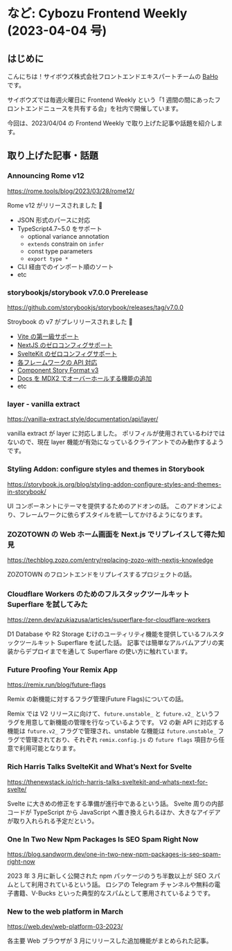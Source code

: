 # など: Cybozu Frontend Weekly (2023-04-04 号)

## はじめに

こんにちは！サイボウズ株式会社フロントエンドエキスパートチームの [BaHo](https://twitter.com/b4h0_c4t) です。

サイボウズでは毎週火曜日に Frontend Weekly という「1 週間の間にあったフロントエンドニュースを共有する会」を社内で開催しています。

今回は、2023/04/04 の Frontend Weekly で取り上げた記事や話題を紹介します。

## 取り上げた記事・話題

### Announcing Rome v12

https://rome.tools/blog/2023/03/28/rome12/

Rome v12 がリリースされました 🎉

- JSON 形式のパースに対応
- TypeScript4.7~5.0 をサポート
  - optional variance annotation
  - `extends` constrain on `infer`
  - const type parameters
  - `export type *`
- CLI 経由でのインポート順のソート
- etc

### storybookjs/storybook v7.0.0 Prerelease

https://github.com/storybookjs/storybook/releases/tag/v7.0.0

Stroybook の v7 がプレリリースされました 🎉

- [Vite の第一級サポート](https://storybook.js.org/blog/first-class-vite-support-in-storybook/)
- [NextJS のゼロコンフィグサポート](https://storybook.js.org/blog/integrate-nextjs-and-storybook-automatically/)
- [SvelteKit のゼロコンフィグサポート](https://storybook.js.org/blog/storybook-for-sveltekit/)
- [各フレームワークの API 対応](https://storybook.js.org/blog/framework-api/)
- [Component Story Format v3](https://storybook.js.org/blog/storybook-csf3-is-here/)
- [Docs を MDX2 でオーバーホールする機能の追加](https://storybook.js.org/blog/storybook-7-docs/)
- etc

### layer - vanilla extract

https://vanilla-extract.style/documentation/api/layer/

vanilla extract が layer に対応しました。
ポリフィルが使用されているわけではないので、現在 layer 機能が有効になっているクライアントでのみ動作するようです。

### Styling Addon: configure styles and themes in Storybook

https://storybook.js.org/blog/styling-addon-configure-styles-and-themes-in-storybook/

UI コンポーネントにテーマを提供するためのアドオンの話。
このアドオンにより、フレームワークに依らずスタイルを統一してかけるようになります。

### ZOZOTOWN の Web ホーム画面を Next.js でリプレイスして得た知見

https://techblog.zozo.com/entry/replacing-zozo-with-nextjs-knowledge

ZOZOTOWN のフロントエンドをリプレイスするプロジェクトの話。

### Cloudflare Workers のためのフルスタックツールキット Superflare を試してみた

https://zenn.dev/azukiazusa/articles/superflare-for-cloudflare-workers

D1 Database や R2 Storage むけのユーティリティ機能を提供しているフルスタックツールキット Superflare を試した話。
記事では簡単なアルバムアプリの実装からデプロイまでを通して Superflare の使い方に触れています。

### Future Proofing Your Remix App

https://remix.run/blog/future-flags

Remix の新機能に対するフラグ管理(Future Flags)についての話。

Remix では V2 リリースに向けて、`future.unstable_` と `future.v2_` というフラグを用意して新機能の管理を行なっているようです。
V2 の新 API に対応する機能は `future.v2_` フラグで管理され、unstable な機能は `future.unstable_` フラグで管理されており、それぞれ `remix.config.js` の `future flags` 項目から任意で利用可能となります。

### Rich Harris Talks SvelteKit and What’s Next for Svelte

https://thenewstack.io/rich-harris-talks-sveltekit-and-whats-next-for-svelte/

Svelte に大きめの修正をする準備が進行中であるという話。
Svelte 周りの内部コードが TypeScript から JavaScript へ置き換えられるほか、大きなアイデアが取り入れられる予定だという。

### One In Two New Npm Packages Is SEO Spam Right Now

https://blog.sandworm.dev/one-in-two-new-npm-packages-is-seo-spam-right-now

2023 年 3 月に新しく公開された npm パッケージのうち半数以上が SEO スパムとして利用されているという話。
ロシアの Telegram チャンネルや無料の電子書籍、V-Bucks といった典型的なスパムとして悪用されているようです。

### New to the web platform in March

https://web.dev/web-platform-03-2023/

各主要 Web ブラウザが 3 月にリリースした追加機能がまとめられた記事。
